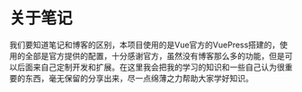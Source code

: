 # 关于笔记
我们要知道笔记和博客的区别，本项目使用的是Vue官方的VuePress搭建的，使用的全部是官方提供的配置，十分感谢官方，虽然没有博客那么多的功能，但是可以后面来自己定制开发和扩展。在这里我会把我的学习的知识和一些自己认为很重要的东西，毫无保留的分享出来，尽一点绵薄之力帮助大家学好知识。

